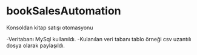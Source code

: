 # bookSalesAutomation
Konsoldan kitap satışı otomasyonu

-Veritabanı MySql kullanıldı.
-Kulanılan veri tabanı tablo örneği csv uzantılı dosya olarak paylaşıldı.
